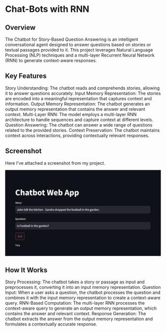 # Chat-Bots with RNN

## Overview
The Chatbot for Story-Based Question Answering is an intelligent conversational agent designed to answer questions based on stories or textual passages provided to it. This project leverages Natural Language Processing (NLP) techniques and a multi-layer Recurrent Neural Network (RNN) to generate context-aware responses.

## Key Features
Story Understanding: The chatbot reads and comprehends stories, allowing it to answer questions accurately.
Input Memory Representation: The stories are encoded into a meaningful representation that captures context and information.
Output Memory Representation: The chatbot generates an output memory representation that contains the answer and relevant context.
Multi-Layer RNN: The model employs a multi-layer RNN architecture to handle sequences and capture context at different levels.
Question Answering: The chatbot can answer a wide range of questions related to the provided stories.
Context Preservation: The chatbot maintains context across interactions, providing contextually relevant responses.

## Screenshot
Here I've attached a screenshot from my project.
<div align='center'>
    <img src='chatbot.png'>
</div> 

## How It Works
Story Processing: The chatbot takes a story or passage as input and preprocesses it, converting it into an input memory representation.
Question Input: When a user asks a question, the chatbot processes the question and combines it with the input memory representation to create a context-aware query.
RNN-Based Computation: The multi-layer RNN processes the context-aware query to generate an output memory representation, which contains the answer and relevant context.
Response Generation: The chatbot extracts the answer from the output memory representation and formulates a contextually accurate response.

